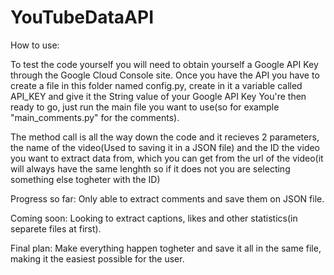 # YouTubeDataAPI

How to use:

To test the code yourself you will need to obtain yourself a Google API Key through the Google Cloud Console site.
Once you have the API you have to create a file in this folder named config.py, create in it a variable called API_KEY and give it the String value of your Google API Key
You're then ready to go, just run the main file you want to use(so for example "main_comments.py" for the comments).

The method call is all the way down the code and it recieves 2 parameters, the name of the video(Used to saving it in a JSON file)
and the ID the video you want to extract data from, which you can get from the url of the video(it will always have the same lenghth so if it does not you are selecting something else togheter with the ID)

Progress so far:
Only able to extract comments and save them on JSON file.

Coming soon:
Looking to extract captions, likes and other statistics(in separete files at first).

Final plan:
Make everything happen togheter and save it all in the same file, making it the easiest possible for the user.
